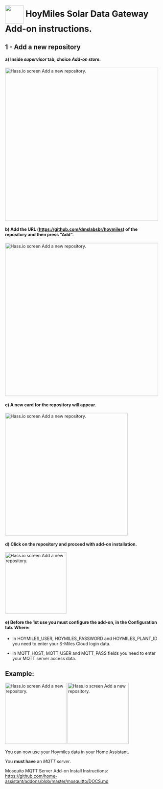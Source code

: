 # <img align="center" src="https://github.com/dmslabsbr/smsUps/raw/master/img/hass.io.png" alt="" width="60" />  HoyMiles Solar Data Gateway Add-on instructions. 

## 1 - Add a new repository

#### a) Inside *supervisor* tab, choice *Add-on store*.

<img src="https://github.com/dmslabsbr/smsUps/raw/master/img/hass1.png" alt="Hass.io screen Add a new repository." width="500" /> 

#### b) Add the **URL** (https://github.com/dmslabsbr/hoymiles) of the repository and then press "**Add**". 

<img src="https://github.com/dmslabsbr/smsUps/raw/master/img/hass2.png" alt="Hass.io screen Add a new repository." width="500" /> 

#### c) A new card for the repository will appear.

<img src="https://github.com/dmslabsbr/smsUps/raw/master/img/hass3.png" alt="Hass.io screen Add a new repository." width="400" /> 

#### d) Click on the repository and proceed with add-on installation.

<img src="https://github.com/dmslabsbr/smsUps/raw/master/img/hass4.png" alt="Hass.io screen Add a new repository." width="200" /> 

#### e) Before the 1st use you must configure the add-on, in the Configuration tab. Where:


- In HOYMILES_USER, HOYMILES_PASSWORD and HOYMILES_PLANT_ID you need to enter your S-Miles Cloud login data.

- In MQTT_HOST, MQTT_USER and MQTT_PASS fields you need to enter your MQTT server access data.


## Example:

<img src="https://github.com/dmslabsbr/hoymiles/raw/master/img/Hass2.png" alt="Hass.io screen Add a new repository." width="200" /> 

<img src="https://github.com/dmslabsbr/hoymiles/raw/master/img/Hass3.png" alt="Hass.io screen Add a new repository." width="200" /> 

You can now use your Hoymiles data in your Home Assistant.

You **must have** an *MQTT server*.

Mosquito MQTT Server Add-on Install Instructions: https://github.com/home-assistant/addons/blob/master/mosquitto/DOCS.md